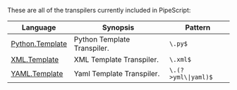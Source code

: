 These are all of the transpilers currently included in PipeScript:



|Language                                                        |Synopsis                   |Pattern                |
|----------------------------------------------------------------|---------------------------|-----------------------|
|[Python.Template](Transpilers/Templates/Python.Template.psx.ps1)|Python Template Transpiler.|```\.py$```            |
|[XML.Template](Transpilers/Templates/XML.Template.psx.ps1)      |XML Template Transpiler.   |```\.xml$```           |
|[YAML.Template](Transpilers/Templates/YAML.Template.psx.ps1)    |Yaml Template Transpiler.  |```\.(?>yml\\|yaml)$```|
